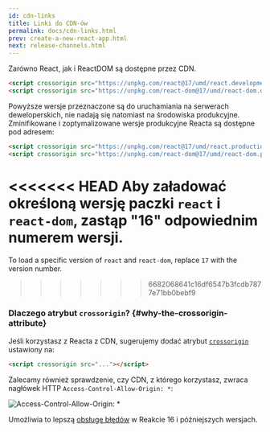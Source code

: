 ```yaml
---
id: cdn-links
title: Linki do CDN-ów
permalink: docs/cdn-links.html
prev: create-a-new-react-app.html
next: release-channels.html
---
```


Zarówno React, jak i ReactDOM są dostępne przez CDN.

```html
<script crossorigin src="https://unpkg.com/react@17/umd/react.development.js"></script>
<script crossorigin src="https://unpkg.com/react-dom@17/umd/react-dom.development.js"></script>
```

Powyższe wersje przeznaczone są do uruchamiania na serwerach deweloperskich, nie nadają się natomiast na środowiska produkcyjne. Zminifikowane i zoptymalizowane wersje produkcyjne Reacta są dostępne pod adresem:

```html
<script crossorigin src="https://unpkg.com/react@17/umd/react.production.min.js"></script>
<script crossorigin src="https://unpkg.com/react-dom@17/umd/react-dom.production.min.js"></script>
```

<<<<<<< HEAD
Aby załadować określoną wersję paczki `react` i `react-dom`, zastąp "16" odpowiednim numerem wersji.
=======
To load a specific version of `react` and `react-dom`, replace `17` with the version number.
>>>>>>> 6682068641c16df6547b3fcdb7877e71bb0bebf9

### Dlaczego atrybut `crossorigin`? {#why-the-crossorigin-attribute}

Jeśli korzystasz z Reacta z CDN, sugerujemy dodać atrybut [`crossorigin`](https://developer.mozilla.org/en-US/docs/Web/HTML/CORS_settings_attributes) ustawiony na:

```html
<script crossorigin src="..."></script>
```

Zalecamy również sprawdzenie, czy CDN, z którego korzystasz, zwraca nagłówek HTTP `Access-Control-Allow-Origin: *`:

![Access-Control-Allow-Origin: *](../images/docs/cdn-cors-header.png)

Umożliwia to lepszą [obsługę błędów](/blog/2017/07/26/error-handling-in-react-16.html) w Reakcie 16 i późniejszych wersjach.